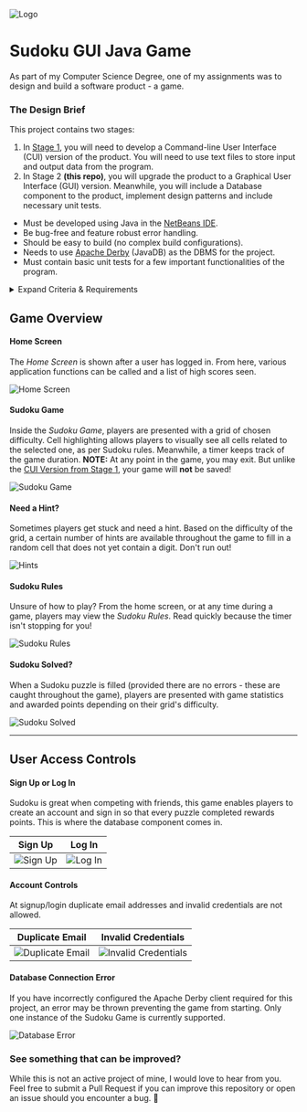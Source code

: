 ![Logo](/screenshots/signup.png)

# Sudoku GUI Java Game
As part of my Computer Science Degree, one of my assignments was to design and build a software product - a game. 

### The Design Brief
This project contains two stages:
1. In [Stage 1](https://github.com/olafwrieden/sudoku-cui/ "Stage 1 Code"), you will need to develop a Command-line User Interface (CUI) version of the
product. You will need to use text files to store input and output data from the program.
2. In Stage 2 **(this repo)**, you will upgrade the product to a Graphical User Interface (GUI) version. Meanwhile, you will include a Database component to the product, implement design patterns and include necessary unit tests.

* Must be developed using Java in the [NetBeans IDE](https://netbeans.org).
* Be bug-free and feature robust error handling.
* Should be easy to build (no complex build configurations).
* Needs to use 
[Apache Derby](https://db.apache.org/derby/ "Apache Derby") (JavaDB) as the DBMS for the project.
* Must contain basic unit tests for a few important functionalities of the program.

<details>
  <summary>Expand Criteria & Requirements</summary>
  <p>
    
  Completed | Requirement
:------------ | :-------------|
:heavy_check_mark: | User Interface (GUI)<ul><li>Clear and well-designed graphical user interface</li><li>The interface is easy for users to interact with</li></ul>
:heavy_check_mark: |  Database<ul><li>The program contains a database element</li><li>Can achieve database interactions and operations in the program</li></ul>
:heavy_check_mark: |  Software functionality and usability<ul><li>The program is easy to compile and run without any manual configurations (e.g. set up input/output files, import .jar files, etc.)</li><li>The program can be easily interacted with without any errors</li><li>The complexity of the functionality</li></ul>
:heavy_check_mark: |  Software design & implementation<ul><li>The program can be compiled successfully</li><li>Highly readable code</li><li>Meaningful and appropriate comments</li><li>Executes without runtime errors</li><li>Robust error handling</li><li>Clear class structure</li><li>Implementation of design patterns</li><li>Good coding and Object Orientation style</li><li>No obvious code smells</li></ul>
:heavy_check_mark: |  Unit Testing<ul><li>Correct Tests</li><li>Tests cover important functionality well</li><li>Well-named tests</li></ul>

  </p>
</details>

## Game Overview

#### Home Screen
The *Home Screen* is shown after a user has logged in. From here, various application functions can be called and a list of high scores seen.

![Home Screen](/screenshots/sudoku-home.png)

#### Sudoku Game
Inside the *Sudoku Game*, players are presented with a grid of chosen difficulty. Cell highlighting allows players to visually see all cells related to the selected one, as per Sudoku rules. Meanwhile, a timer keeps track of the game duration.
**NOTE:** At any point in the game, you may exit. But unlike the [CUI Version from Stage 1](https://github.com/olafwrieden/sudoku-cui/ "Stage 1 Code"), your game will **not** be saved!

![Sudoku Game](/screenshots/sudoku-game.png)

#### Need a Hint?
Sometimes players get stuck and need a hint. Based on the difficulty of the grid, a certain number of hints are available throughout the game to fill in a random cell that does not yet contain a digit. Don't run out!

![Hints](/screenshots/hints-used.png)

#### Sudoku Rules
Unsure of how to play? From the home screen, or at any time during a game, players may view the *Sudoku Rules*. Read quickly because the timer isn't stopping for you!

![Sudoku Rules](/screenshots/sudoku-rules.png)

#### Sudoku Solved?
When a Sudoku puzzle is filled (provided there are no errors - these are caught throughout the game), players are presented with game statistics and awarded points depending on their grid's difficulty.

![Sudoku Solved](/screenshots/sudoku-solved.png)

<hr>

## User Access Controls

#### Sign Up or Log In
Sudoku is great when competing with friends, this game enables players to create an account and sign in so that every puzzle completed rewards points. This is where the database component comes in.

Sign Up | Log In
:-------------------------:|:-------------------------:
![Sign Up](/screenshots/signup.png)  |  ![Log In](/screenshots/login.png)

#### Account Controls
At signup/login duplicate email addresses and invalid credentials are not allowed.

Duplicate Email | Invalid Credentials
:-------------------------:|:-------------------------:
![Duplicate Email](/screenshots/duplicate-email.png)  |  ![Invalid Credentials](/screenshots/invalid-credentials.png)

#### Database Connection Error
If you have incorrectly configured the Apache Derby client required for this project, an error may be thrown preventing the game from starting. Only one instance of the Sudoku Game is currently supported.

![Database Error](/screenshots/db-error.png)

### See something that can be improved?
While this is not an active project of mine, I would love to hear from you. Feel free to submit a Pull Request if you can improve this repository or open an issue should you encounter a bug. 🐞



